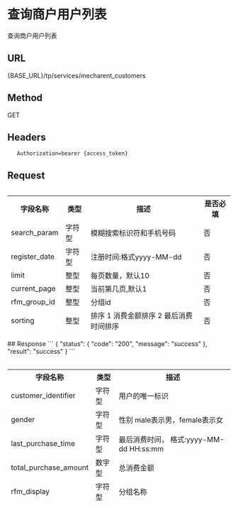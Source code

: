 # 查询商户用户列表

 查询商户用户列表

## URL
   {BASE_URL}/tp/services/mecharent_customers

## Method
   GET

## Headers
```
   Authorization=bearer {access_token}
```

## Request
```
```
<table data-tablesaw-sortable>
    <thead>
        <tr>
            <th data-tablesaw-sortable-col data-tablesaw-sortable-default-col>字段名称</th>
            <th data-tablesaw-sortable-col>类型</th>
            <th data-tablesaw-sortable-col>描述</th>
            <th data-tablesaw-sortable-col>是否必填</th>
        </tr>
		<tr>
            <td>search_param</th>
            <td>字符型</th>
            <td>模糊搜索标识符和手机号码</th>
            <td>否</th>
        </tr>
		<tr>
            <td>register_date</th>
            <td>字符型</th>
            <td>注册时间:格式yyyy-MM-dd</th>
            <td>否</th>
        </tr>
		<tr>
            <td>limit</th>
            <td>整型</th>
            <td>每页数量，默认10</th>
            <td>否</th>
        </tr>
		<tr>
            <td>current_page</th>
            <td>整型</th>
            <td>当前第几页,默认1</th>
            <td>否</th>
        </tr>
		<tr>
            <td>rfm_group_id</th>
            <td>整型</th>
            <td>分组id</th>
            <td>否</th>
        </tr>
		<tr>
            <td>sorting</th>
            <td>整型</th>
            <td>排序 1 消费金额排序 2 最后消费时间排序</th>
			<td>否</th>
        </tr>
    </thead>
<table>
## Response
```
{
	"status": {
		"code": "200",
		"message": "success"
	},
	"result": "success"
}
```
<table data-tablesaw-sortable>
    <thead>
        <tr>
            <th data-tablesaw-sortable-col data-tablesaw-sortable-default-col>字段名称</th>
            <th data-tablesaw-sortable-col>类型</th>
            <th data-tablesaw-sortable-col>描述</th>
        </tr>
		<tr>
            <td>customer_identifier</th>
            <td>字符型</th>
            <td>用户的唯一标识</th>
        </tr>
		<tr>
            <td>gender</th>
            <td>字符型</th>
            <td>性别 male表示男，female表示女</th>
        </tr>
		<tr>
            <td>last_purchase_time</th>
            <td>字符型</th>
            <td>最后消费时间， 格式:yyyy-MM-dd HH:ss:mm</th>
        </tr>
		<tr>
            <td>total_purchase_amount</th>
            <td>数字型</th>
            <td>总消费金额</th>
        </tr>
		<tr>
            <td>rfm_display</th>
            <td>字符型</th>
            <td>分组名称</th>
        </tr>
    </thead>
<table>
